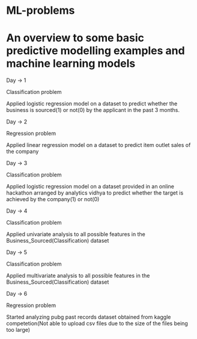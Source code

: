 # ML-problems
# An overview to some basic predictive modelling examples and machine learning models

Day -> 1

Classification problem

Applied logistic regression model on a dataset to predict whether the business is sourced(1) or not(0) by the applicant in the past 3 months.


Day -> 2

Regression problem

Applied linear regression model on a dataset to predict item outlet sales of the company


Day -> 3

Classification problem

Applied logistic regression model on a dataset provided in an online hackathon arranged by analytics vidhya to predict whether the target is achieved by the company(1) or not(0)


Day -> 4

Classification problem

Applied univariate analysis to all possible features in the Business_Sourced(Classification) dataset


Day -> 5

Classification problem

Applied multivariate analysis to all possible features in the Business_Sourced(Classification) dataset


Day -> 6

Regression problem

Started analyzing pubg past records dataset obtained from kaggle competetion(Not able to upload csv files due to the size of the files being too large)
